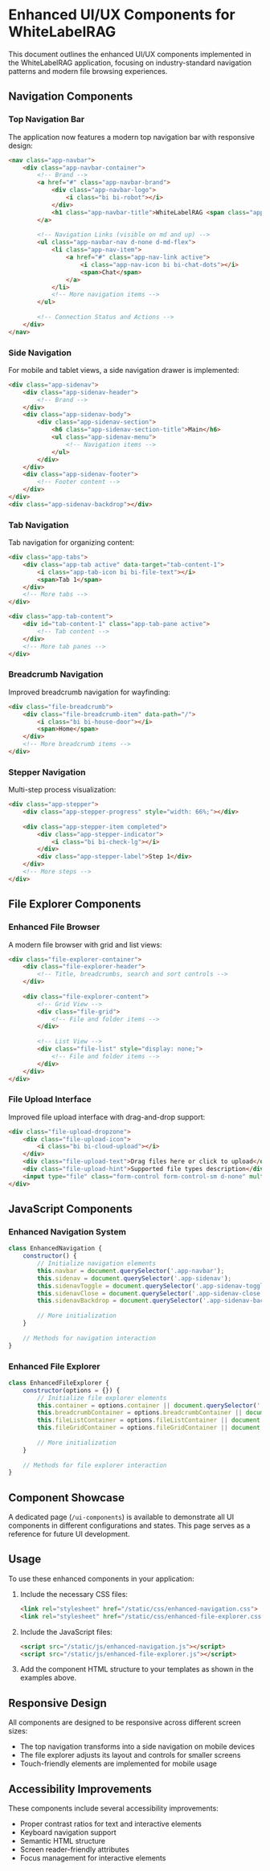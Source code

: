 # Enhanced UI/UX Components for WhiteLabelRAG

This document outlines the enhanced UI/UX components implemented in the WhiteLabelRAG application, focusing on industry-standard navigation patterns and modern file browsing experiences.

## Navigation Components

### Top Navigation Bar

The application now features a modern top navigation bar with responsive design:

```html
<nav class="app-navbar">
    <div class="app-navbar-container">
        <!-- Brand -->
        <a href="#" class="app-navbar-brand">
            <div class="app-navbar-logo">
                <i class="bi bi-robot"></i>
            </div>
            <h1 class="app-navbar-title">WhiteLabelRAG <span class="app-navbar-version">v1.0</span></h1>
        </a>
        
        <!-- Navigation Links (visible on md and up) -->
        <ul class="app-navbar-nav d-none d-md-flex">
            <li class="app-nav-item">
                <a href="#" class="app-nav-link active">
                    <i class="app-nav-icon bi bi-chat-dots"></i>
                    <span>Chat</span>
                </a>
            </li>
            <!-- More navigation items -->
        </ul>
        
        <!-- Connection Status and Actions -->
    </div>
</nav>
```

### Side Navigation

For mobile and tablet views, a side navigation drawer is implemented:

```html
<div class="app-sidenav">
    <div class="app-sidenav-header">
        <!-- Brand -->
    </div>
    <div class="app-sidenav-body">
        <div class="app-sidenav-section">
            <h6 class="app-sidenav-section-title">Main</h6>
            <ul class="app-sidenav-menu">
                <!-- Navigation items -->
            </ul>
        </div>
    </div>
    <div class="app-sidenav-footer">
        <!-- Footer content -->
    </div>
</div>
<div class="app-sidenav-backdrop"></div>
```

### Tab Navigation

Tab navigation for organizing content:

```html
<div class="app-tabs">
    <div class="app-tab active" data-target="tab-content-1">
        <i class="app-tab-icon bi bi-file-text"></i>
        <span>Tab 1</span>
    </div>
    <!-- More tabs -->
</div>

<div class="app-tab-content">
    <div id="tab-content-1" class="app-tab-pane active">
        <!-- Tab content -->
    </div>
    <!-- More tab panes -->
</div>
```

### Breadcrumb Navigation

Improved breadcrumb navigation for wayfinding:

```html
<div class="file-breadcrumb">
    <div class="file-breadcrumb-item" data-path="/">
        <i class="bi bi-house-door"></i>
        <span>Home</span>
    </div>
    <!-- More breadcrumb items -->
</div>
```

### Stepper Navigation

Multi-step process visualization:

```html
<div class="app-stepper">
    <div class="app-stepper-progress" style="width: 66%;"></div>
    
    <div class="app-stepper-item completed">
        <div class="app-stepper-indicator">
            <i class="bi bi-check-lg"></i>
        </div>
        <div class="app-stepper-label">Step 1</div>
    </div>
    <!-- More steps -->
</div>
```

## File Explorer Components

### Enhanced File Browser

A modern file browser with grid and list views:

```html
<div class="file-explorer-container">
    <div class="file-explorer-header">
        <!-- Title, breadcrumbs, search and sort controls -->
    </div>
    
    <div class="file-explorer-content">
        <!-- Grid View -->
        <div class="file-grid">
            <!-- File and folder items -->
        </div>
        
        <!-- List View -->
        <div class="file-list" style="display: none;">
            <!-- File and folder items -->
        </div>
    </div>
</div>
```

### File Upload Interface

Improved file upload interface with drag-and-drop support:

```html
<div class="file-upload-dropzone">
    <div class="file-upload-icon">
        <i class="bi bi-cloud-upload"></i>
    </div>
    <div class="file-upload-text">Drag files here or click to upload</div>
    <div class="file-upload-hint">Supported file types description</div>
    <input type="file" class="form-control form-control-sm d-none" multiple>
</div>
```

## JavaScript Components

### Enhanced Navigation System

```javascript
class EnhancedNavigation {
    constructor() {
        // Initialize navigation elements
        this.navbar = document.querySelector('.app-navbar');
        this.sidenav = document.querySelector('.app-sidenav');
        this.sidenavToggle = document.querySelector('.app-sidenav-toggle');
        this.sidenavClose = document.querySelector('.app-sidenav-close');
        this.sidenavBackdrop = document.querySelector('.app-sidenav-backdrop');
        
        // More initialization
    }
    
    // Methods for navigation interaction
}
```

### Enhanced File Explorer

```javascript
class EnhancedFileExplorer {
    constructor(options = {}) {
        // Initialize file explorer elements
        this.container = options.container || document.querySelector('.file-explorer-container');
        this.breadcrumbContainer = options.breadcrumbContainer || document.querySelector('.file-breadcrumb');
        this.fileListContainer = options.fileListContainer || document.querySelector('.file-list');
        this.fileGridContainer = options.fileGridContainer || document.querySelector('.file-grid');
        
        // More initialization
    }
    
    // Methods for file explorer interaction
}
```

## Component Showcase

A dedicated page (`/ui-components`) is available to demonstrate all UI components in different configurations and states. This page serves as a reference for future UI development.

## Usage

To use these enhanced components in your application:

1. Include the necessary CSS files:
   ```html
   <link rel="stylesheet" href="/static/css/enhanced-navigation.css">
   <link rel="stylesheet" href="/static/css/enhanced-file-explorer.css">
   ```

2. Include the JavaScript files:
   ```html
   <script src="/static/js/enhanced-navigation.js"></script>
   <script src="/static/js/enhanced-file-explorer.js"></script>
   ```

3. Add the component HTML structure to your templates as shown in the examples above.

## Responsive Design

All components are designed to be responsive across different screen sizes:

- The top navigation transforms into a side navigation on mobile devices
- The file explorer adjusts its layout and controls for smaller screens
- Touch-friendly elements are implemented for mobile usage

## Accessibility Improvements

These components include several accessibility improvements:

- Proper contrast ratios for text and interactive elements
- Keyboard navigation support
- Semantic HTML structure
- Screen reader-friendly attributes
- Focus management for interactive elements
